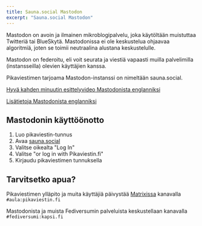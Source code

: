 ```yaml
---
title: Sauna.social Mastodon
excerpt: "Sauna.social Mastodon"
---
```


Mastodon on avoin ja ilmainen mikroblogipalvelu, joka käytöltään muistuttaa Twitteriä tai BlueSkytä. Mastodonissa ei ole
keskustelua ohjaavaa algoritmiä, joten se toimii neutraalina alustana keskustelulle.

Mastodon on federoitu, eli voit seurata ja viestiä vapaasti muilla palvelimilla (instansseilla) olevien käyttäjien kanssa.

Pikaviestimen tarjoama Mastodon-instanssi on nimeltään sauna.social.

[Hyvä kahden minuutin esittelyvideo Mastodonista englanniksi](https://tilvids.com/w/887e7b95-a6b1-4df1-83fd-d5c47f17ec4c)

[Lisätietoja Mastodonista englanniksi](https://joinmastodon.org/)

## Mastodonin käyttöönotto

1. Luo pikaviestin-tunnus
2. Avaa [sauna.social](https://sauna.social/)
3. Valitse oikealta "Log In"
4. Valitse "or log in with Pikaviestin.fi"
5. Kirjaudu pikaviestimen tunnuksella

## Tarvitsetko apua?

Pikaviestimen ylläpito ja muita käyttäjiä päivystää [Matrixissa](/matrix) kanavalla `#aula:pikaviestin.fi`

Mastodonista ja muista Fediversumin palveluista keskustellaan kanavalla `#fediversumi:kapsi.fi`
